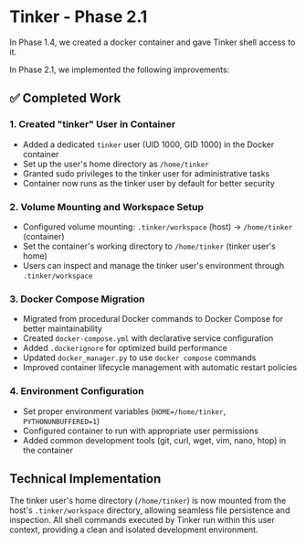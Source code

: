 # Tinker - Phase 2.1

In Phase 1.4, we created a docker container and gave Tinker shell access to it. 

In Phase 2.1, we implemented the following improvements:

## ✅ Completed Work

### 1. Created "tinker" User in Container
- Added a dedicated `tinker` user (UID 1000, GID 1000) in the Docker container
- Set up the user's home directory as `/home/tinker` 
- Granted sudo privileges to the tinker user for administrative tasks
- Container now runs as the tinker user by default for better security

### 2. Volume Mounting and Workspace Setup
- Configured volume mounting: `.tinker/workspace` (host) → `/home/tinker` (container)
- Set the container's working directory to `/home/tinker` (tinker user's home)
- Users can inspect and manage the tinker user's environment through `.tinker/workspace`

### 3. Docker Compose Migration
- Migrated from procedural Docker commands to Docker Compose for better maintainability
- Created `docker-compose.yml` with declarative service configuration
- Added `.dockerignore` for optimized build performance
- Updated `docker_manager.py` to use `docker compose` commands
- Improved container lifecycle management with automatic restart policies

### 4. Environment Configuration
- Set proper environment variables (`HOME=/home/tinker`, `PYTHONUNBUFFERED=1`)
- Configured container to run with appropriate user permissions
- Added common development tools (git, curl, wget, vim, nano, htop) in the container

## Technical Implementation

The tinker user's home directory (`/home/tinker`) is now mounted from the host's `.tinker/workspace` directory, allowing seamless file persistence and inspection. All shell commands executed by Tinker run within this user context, providing a clean and isolated development environment.

